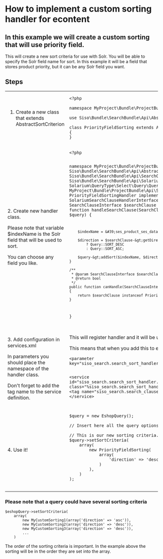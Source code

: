 #  How to implement a custom sorting handler for econtent 

## In this example we will create a custom sorting that will use priority field.

This will create a new sort criteria for use with Solr. You will be able to specify the Solr field name for sort. In this example it will be a field that stores product priority, but it can be any Solr field you want.

## Steps

<table>
<colgroup>
<col style="width: 50%" />
<col style="width: 50%" />
</colgroup>
<tbody>
<tr>
<td><ol>
<li>Create a new class that extends AbstractSortCriterion</li>
</ol></td>
<td>

<pre class="" data-syntaxhighlighter-params="brush: php; gutter: false; theme: DJango" data-theme="DJango"><code>&lt;?php

namespace MyProject\Bundle\ProjectBundle\Api\Search;

use Siso\Bundle\SearchBundle\Api\AbstractSortCriterion;

class PriorityFieldSorting extends AbstractSortCriterion
{
}</code></pre>
<p> </p>
<div>
<p> </p>
</td>
</tr>
<tr>
<td><p>2. Create new handler class.</p>
<p>Please note that variable $indexName is the Solr field that will be used to sort.</p>
<p>You can choose any field you like.</p></td>
<td><div>
<pre class="" data-syntaxhighlighter-params="brush: php; gutter: false; theme: DJango" data-theme="DJango"><code>&lt;?php

namespace MyProject\Bundle\ProjectBundle\Service\Search;
use Siso\Bundle\SearchBundle\Api\AbstractSortCriterion;
use Siso\Bundle\SearchBundle\Api\SearchClauseInterface;
use Siso\Bundle\SearchBundle\Api\SolariumSearchClauseHandlerInterface;
use Solarium\QueryType\Select\Query\Query;
use MyProject\Bundle\ProjectBundle\Api\Search\PriorityFieldSorting;
class PriorityFieldSortingHandler implements SolariumSearchClauseHandlerInterface
{
    /**
     * @param SearchClauseInterface $searchClause
     * @param Query $query
     */
    public function handleSearchClause(SearchClauseInterface $searchClause, Query $query)
    {

        $indexName = &#39;ses_product_ses_datamap_priority_value_i&#39;;

        $direction = $searchClause-&gt;getDirection() === AbstractSortCriterion::DESC
            ? Query::SORT_DESC
            : Query::SORT_ASC;

        $query-&gt;addSort($indexName, $direction);
    }

    /**
     * @param SearchClauseInterface $searchClause
     * @return bool
     */
    public function canHandle(SearchClauseInterface $searchClause)
    {
        return $searchClause instanceof PriorityFieldSorting;
    }
}</code></pre>
<p> </p>
<p> </p>
</td>
</tr>
<tr>
<td><p> 3. Add configuration in services.xml</p>
<p>In parameters you should place the namespace of the handler class.</p>
<p>Don't forget to add the tag name to the service definition.</p>
<p> </p></td>
<td><p>This will register handler and it will be used whenever search clause is an instance of PriorityFieldSorting.</p>
<p>This means that when you add this to eshopQuery it will executre the handler</p>
<p> </p>
<pre class="" data-syntaxhighlighter-params="brush: xml; gutter: false; theme: DJango" data-theme="DJango"><code>&lt;parameter key=&quot;siso_search.search_sort_handler.priority.econtent.class&quot;&gt;MyProject\Bundle\ProjectBundle\Service\Search\PriorityFieldSortingHandler&lt;/parameter&gt;
 
&lt;service id=&quot;siso_search.search_sort_handler.priority.econtent.class&quot; class=&quot;%siso_search.search_sort_handler.priority.econtent.class%&quot;&gt;
    &lt;tag name=&quot;siso_search.search_clause_handler&quot; type=&quot;econtent&quot; /&gt;
&lt;/service&gt;</code></pre>
<p> </p>
<div>
<p> </p>
</td>
</tr>
<tr>
<td>4. Use it!</td>
<td>

<pre class="" data-syntaxhighlighter-params="brush: php; gutter: false; theme: DJango" data-theme="DJango"><code>$query = new EshopQuery();
 
// Insert here all the query options you like.
 
// This is our new sorting criteria.
$query-&gt;setSortCriteria(
    array(
        new PriorityFieldSorting(
            array(
                &#39;direction&#39; =&gt; &#39;desc&#39;
            )
        ),
    )
);
 </code></pre>

</td>
</tr>
</tbody>
</table>

### Please note that a query could have several sorting criteria

``` 
$eshopQuery->setSortCriteria(
    array(
        new MyCustomSorting1(array('direction' => 'asc')),
        new MyCustomSorting2(array('direction' => 'desc')),
        new MyCustomSorting3(array('direction' => 'desc')),
        ...
    )
```

The order of the sorting criteria is important. In the example above the sorting will be in the order they are set into the array.
